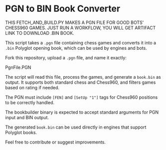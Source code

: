 
# PGN to BIN Book Converter

THIS FETCH_AND_BUILD.PY MAKES A PGN FILE FOR GOOD BOTS' CHESS960 GAMES. JUST RUN A WORKFLOW, YOU WILL GET ARTIFACT LINK TO DOWNLOAD .BIN BOOK.

This script takes a `.pgn` file containing chess games and converts it into a `.bin` Polyglot opening book, which can be used by engines and bots.

Fork this repository, upload a `.pgn` file, and name it exactly:

PgnFile.PGN

The script will read this file, process the games, and generate a `book.bin` as output. It supports both standard chess and Chess960, and filters games based on rating if needed.

The PGN must include `[FEN]` and `[SetUp "1"]` tags for Chess960 positions to be correctly handled.

The bookbuilder binary is expected to accept standard arguments for PGN input and BIN output.

The generated `book.bin` can be used directly in engines that support Polyglot books.

Feel free to contribute or suggest improvements.
